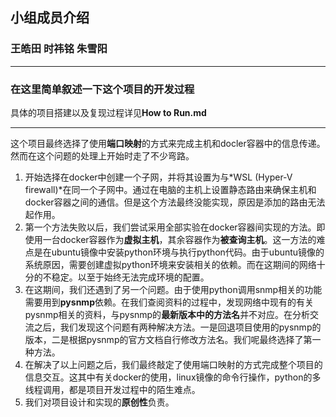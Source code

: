 ## 小组成员介绍
### 王皓田 时祎铭 朱雪阳

---

### 在这里简单叙述一下这个项目的开发过程
具体的项目搭建以及复现过程详见**How to Run.md**

***

这个项目最终选择了使用**端口映射**的方式来完成主机和docler容器中的信息传递。然而在这个问题的处理上开始时走了不少弯路。
1. 开始选择在docker中创建一个子网，并将其设置为与*WSL (Hyper-V firewall)*在同一个子网中。通过在电脑的主机上设置静态路由来确保主机和docker容器之间的通信。但是这个方法最终没能实现，原因是添加的路由无法起作用。
2. 第一个方法失败以后，我们尝试采用全部实验在docker容器间实现的方法。即使用一台docker容器作为**虚拟主机**，其余容器作为**被查询主机**。这一方法的难点是在ubuntu镜像中安装python环境与执行python代码。由于ubuntu镜像的系统原因，需要创建虚拟python环境来安装相关的依赖。而在这期间的网络十分的不稳定。以至于始终无法完成环境的配置。
3. 在这期间，我们还遇到了另一个问题。由于使用python调用snmp相关的功能需要用到**pysnmp**依赖。在我们查阅资料的过程中，发现网络中现有的有关pysnmp相关的资料，与pysnmp的**最新版本中的方法名**并不对应。在分析交流之后，我们发现这个问题有两种解决方法。一是回退项目使用的pysnmp的版本，二是根据pysnmp的官方文档自行修改方法名。我们呢最终选择了第一种方法。
4. 在解决了以上问题之后，我们最终敲定了使用端口映射的方式完成整个项目的信息交互。这其中有关docker的使用，linux镜像的命令行操作，python的多线程调用，都是项目开发过程中的陌生难点。
5. 我们对项目设计和实现的**原创性**负责。